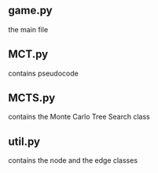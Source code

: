 ## game.py

the main file

## MCT.py

contains pseudocode

## MCTS.py

contains the Monte Carlo Tree Search class

## util.py

contains the node and the edge classes